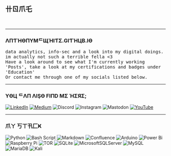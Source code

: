## 卄ㄖ爪乇
<br>
<hr noshade>

### ΛПƬΉӨПYMᄃЩΉIƬΣ.GIƬΉЦB.IӨ <br>
<tt>data analytics, info-sec and a look into my digital doings.</tt> <br>
<tt>im actually not such a terrible fella <3</tt><br>
<tt>Have a look around to see what I'm currently working 'Posts', take a look at my certifications and badges under 'Education'</tt><br>
<tt>Or contact me through one of my socials listed below.</tt><br>
<hr noshade>

### YӨЦ ᄃΛП ΛlŞӨ FIПD MΣ ΉΣЯΣ;
[![LinkedIn](https://img.shields.io/badge/linkedin-%230077B5.svg?style=for-the-badge&logo=linkedin&logoColor=white)](https://linkedin.com/comm/mynetwork/discovery-see-all?usecase=PEOPLE_FOLLOWS&followMember=anthony-mcwhite-4a01511a0) [![Medium](https://img.shields.io/badge/Medium-12100E?style=for-the-badge&logo=medium&logoColor=white)](https://medium.com/@TerribleTone) ![Discord](https://img.shields.io/badge/Discord-%235865F2.svg?style=for-the-badge&logo=discord&logoColor=white) ![Instagram](https://img.shields.io/badge/Instagram-%23E4405F.svg?style=for-the-badge&logo=Instagram&logoColor=white) ![Mastodon](https://img.shields.io/badge/-MASTODON-%232B90D9?style=for-the-badge&logo=mastodon&logoColor=white) [![YouTube](https://img.shields.io/badge/YouTube-%23FF0000.svg?style=for-the-badge&logo=YouTube&logoColor=white)](https://www.youtube.com/@terrible_tone)
<br>
<hr noshade>

### 爪ㄚ  丂ㄒ卂匚Ҝ
![Python](https://img.shields.io/badge/python-3670A0?style=for-the-badge&logo=python&logoColor=ffdd54) ![Bash Script](https://img.shields.io/badge/bash_script-%23121011.svg?style=for-the-badge&logo=gnu-bash&logoColor=white) ![Markdown](https://img.shields.io/badge/markdown-%23000000.svg?style=for-the-badge&logo=markdown&logoColor=white) ![Confluence](https://img.shields.io/badge/confluence-%23172BF4.svg?style=for-the-badge&logo=confluence&logoColor=white) ![Arduino](https://img.shields.io/badge/-Arduino-00979Dstyle=forthebadge&logo=Arduino&logoColor=white) ![Power Bi](https://img.shields.io/badge/power_bi-F2C811?style=for-the-badge&logo=powerbi&logoColor=black) ![Raspberry Pi](https://img.shields.io/badge/-Raspberry_Pi-C51A4A?style=for-the-badge&logo=Raspberry-Pi) ![TOR](https://img.shields.io/badge/tor-%237E4798.svg?style=for-the-badge&logo=tor-project&logoColor=white) ![SQLite](https://img.shields.io/badge/sqlite-%2307405e.svg?style=for-the-badge&logo=sqlite&logoColor=white) ![MicrosoftSQLServer](https://img.shields.io/badge/Microsoft%20SQL%20Server-CC2927?style=for-the-badge&logo=microsoft%20sql%20server&logoColor=white) ![MySQL](https://img.shields.io/badge/mysql-4479A1.svg?style=for-the-badge&logo=mysql&logoColor=white) ![MariaDB](https://img.shields.io/badge/MariaDB-003545?style=for-the-badge&logo=mariadb&logoColor=white) ![Kali](https://img.shields.io/badge/Kali-268BEE?style=for-the-badge&logo=kalilinux&logoColor=white)
